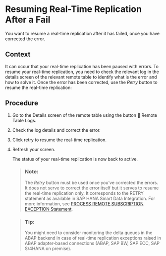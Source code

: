<!-- loiofc0bfbe875cf4e2eb83a51aa00047f9c -->

<link rel="stylesheet" type="text/css" href="../css/sap-icons.css"/>

# Resuming Real-Time Replication After a Fail

You want to resume a real-time replication after it has failed, once you have corrected the error.



## Context

It can occur that your real-time replication has been paused with errors. To resume your real-time replication, you need to check the relevant log in the details screen of the relevant remote table to identify what is the error and how to solve it. Once the error has been corrected, use the *Retry* button to resume the real-time replication:



## Procedure

1.  Go to the Details screen of the remote table using the button <span class="FPA-icons-V3"></span> Remote Table Logs.

2.  Check the log details and correct the error.

3.  Click retry to resume the real-time replication.

4.  Refresh your screen.

    The status of your real-time replication is now back to active.

    > ### Note:  
    > The *Retry* button must be used once you’ve corrected the errors. It does not serve to correct the error itself but it serves to resume the real-time replication only. It corresponds to the RETRY statement as available in SAP HANA Smart Data Integration. For more information, see [PROCESS REMOTE SUBSCRIPTION EXCEPTION Statement](https://help.sap.com/viewer/d60a5abb34d246cdb4ab7a4f6b9e3c93/latest/en-US/cb07e41e35594070a877be6822ccb36a.html).

    > ### Tip:  
    > You might need to consider monitoring the delta queues in the ABAP backend in case of real-time replication exceptions raised in ABAP adapter-based connections \(ABAP, SAP BW, SAP ECC, SAP S/4HANA on premise\).


